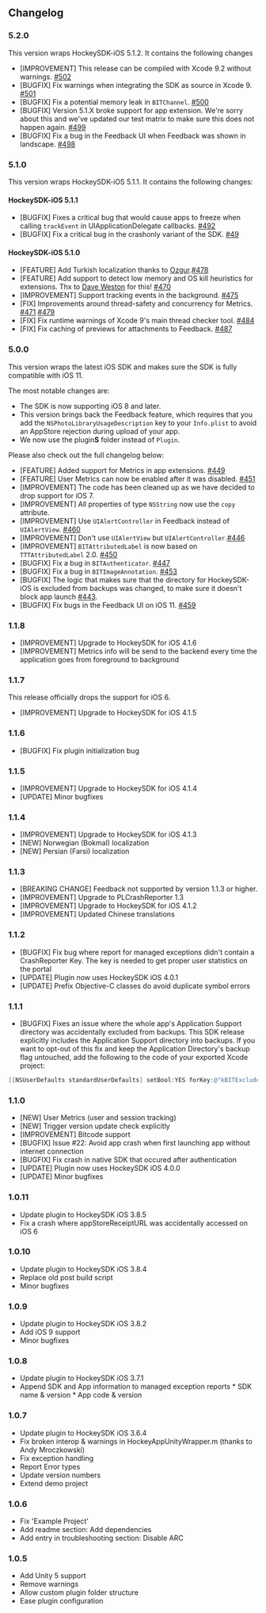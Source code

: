 ## Changelog

### 5.2.0

This version wraps HockeySDK-iOS 5.1.2. It contains the following changes

- [IMPROVEMENT] This release can be compiled with Xcode 9.2 without warnings. [#502](https://github.com/bitstadium/HockeySDK-iOS/pull/503)
- [BUGFIX] Fix warnings when integrating the SDK as source in Xcode 9. [#501](https://github.com/bitstadium/HockeySDK-iOS/pull/501)
- [BUGFIX] Fix a potential memory leak in `BITChannel`. [#500](https://github.com/bitstadium/HockeySDK-iOS/pull/500)
- [BUGFIX] Version 5.1.X broke support for app extension. We're sorry about this and we've updated our test matrix to make sure this does not happen again. [#499](https://github.com/bitstadium/HockeySDK-iOS/pull/499)
- [BUGFIX] Fix a bug in the Feedback UI when Feedback was shown in landscape. [#498](https://github.com/bitstadium/HockeySDK-iOS/pull/498)

### 5.1.0

This version wraps HockeySDK-iOS 5.1.1. It contains the following changes:

#### HockeySDK-iOS 5.1.1

- [BUGFIX] Fixes a critical bug that would cause apps to freeze when calling `trackEvent` in UIApplicationDelegate callbacks. [#492](https://github.com/bitstadium/HockeySDK-iOS/pull/493)
- [BUGFIX] Fix a critical bug in the crashonly variant of the SDK. [#49](https://github.com/bitstadium/HockeySDK-iOS/pull/494)

#### HockeySDK-iOS 5.1.0

- [FEATURE] Add Turkish localization thanks to [Ozgur](https://github.com/ozgur).[#478](https://github.com/bitstadium/HockeySDK-iOS/pull/478) 
- [FEATURE] Add support to detect low memory and OS kill heuristics for extensions. Thx to [Dave Weston](https://github.com/dtweston) for this! [#470](https://github.com/bitstadium/HockeySDK-iOS/pull/470) 
- [IMPROVEMENT] Support tracking events in the background. [#475](https://github.com/bitstadium/HockeySDK-iOS/pull/475)
- [FIX] Improvements around thread-safety and concurrency for Metrics. [#471](https://github.com/bitstadium/HockeySDK-iOS/pull/471) [#479](https://github.com/bitstadium/HockeySDK-iOS/pull/479)
- [FIX] Fix runtime warnings of Xcode 9's main thread checker tool. [#484](https://github.com/bitstadium/HockeySDK-iOS/pull/484)
- [FIX] Fix caching of previews for attachments to Feedback. [#487](https://github.com/bitstadium/HockeySDK-iOS/pull/487)


### 5.0.0

This version wraps the latest iOS SDK and makes sure the SDK is fully compatible with iOS 11. 

The most notable changes are:

* The SDK is now supporting iOS 8 and later.
* This version brings back the Feedback feature, which requires that you add the `NSPhotoLibraryUsageDescription` key to your `Info.plist` to avoid an AppStore rejection during upload of your app. 
* We now use the plugin**S** folder instead of `Plugin`.

Please also check out the full changelog below:

- [FEATURE] Added support for Metrics in app extensions. [#449](https://github.com/bitstadium/HockeySDK-iOS/pull/449)
- [FEATURE] User Metrics can now be enabled after it was disabled. [#451](https://github.com/bitstadium/HockeySDK-iOS/pull/451)
- [IMPROVEMENT] The code has been cleaned up as we have decided to drop support for iOS 7.
- [IMPROVEMENT] All properties of type `NSString` now use the `copy` attribute.
- [IMPROVEMENT] Use `UIAlertController` in Feedback instead of `UIAlertView`. [#460](https://github.com/bitstadium/HockeySDK-iOS/pull/460)
- [IMPROVEMENT] Don't use `UIAlertView` but `UIAlertController`.[#446](https://github.com/bitstadium/HockeySDK-iOS/pull/446)
- [IMPROVEMENT] `BITAttributedLabel` is now based on `TTTAttributedLabel` 2.0. [#450](https://github.com/bitstadium/HockeySDK-iOS/pull/450)
- [BUGFIX] Fix a bug in `BITAuthenticator`. [#447](https://github.com/bitstadium/HockeySDK-iOS/pull/447)
- [BUGFIX] Fix a bug in `BITImageAnnotation`. [#453](https://github.com/bitstadium/HockeySDK-iOS/pull/453)
- [BUGFIX] The logic that makes sure that the directory for HockeySDK-iOS is excluded from backups was changed, to make sure it doesn't block app launch [#443](https://github.com/bitstadium/HockeySDK-iOS/pull/443).  
- [BUGFIX] Fix bugs in the Feedback UI on iOS 11. [#459](https://github.com/bitstadium/HockeySDK-iOS/pull/459)

### 1.1.8

* [IMPROVEMENT] Upgrade to HockeySDK for iOS 4.1.6
* [IMPROVEMENT] Metrics info will be send to the backend every time the application goes from foreground to background

### 1.1.7
This release officially drops the support for iOS 6.

* [IMPROVEMENT] Upgrade to HockeySDK for iOS 4.1.5

### 1.1.6
* [BUGFIX] Fix plugin initialization bug

### 1.1.5
* [IMPROVEMENT] Upgrade to HockeySDK for iOS 4.1.4
* [UPDATE] Minor bugfixes

### 1.1.4
* [IMPROVEMENT] Upgrade to HockeySDK for iOS 4.1.3
* [NEW] Norwegian (Bokmal) localization
* [NEW] Persian (Farsi) localization

### 1.1.3
* [BREAKING CHANGE] Feedback not supported by version 1.1.3 or higher.
* [IMPROVEMENT] Upgrade to PLCrashReporter 1.3
* [IMPROVEMENT] Upgrade to HockeySDK for iOS 4.1.2
* [IMPROVEMENT] Updated Chinese translations

### 1.1.2
* [BUGFIX] Fix bug where report for managed exceptions didn't contain a CrashReporter Key. The key is needed to get proper user statistics on the portal
* [UPDATE] Plugin now uses HockeySDK iOS 4.0.1
* [UPDATE] Prefix Objective-C classes do avoid duplicate symbol errors

### 1.1.1

* [BUGFIX] Fixes an issue where the whole app's Application Support directory was accidentally excluded from backups.
This SDK release explicitly includes the Application Support directory into backups. If you want to opt-out of this fix and keep the Application Directory's backup flag untouched, add the following to the code of your exported Xcode project:

```objectivec
[[NSUserDefaults standardUserDefaults] setBool:YES forKey:@"kBITExcludeApplicationSupportFromBackup"];
```

### 1.1.0
* [NEW] User Metrics (user and session tracking)
* [NEW] Trigger version update check explicitly
* [IMPROVEMENT] Bitcode support
* [BUGFIX] Issue #22: Avoid app crash when first launching app without internet connection 
* [BUGFIX] Fix crash in native SDK that occured after authentication
* [UPDATE] Plugin now uses HockeySDK iOS 4.0.0
* [UPDATE] Minor bugfixes

### 1.0.11

* Update plugin to HockeySDK iOS 3.8.5
* Fix a crash where appStoreReceiptURL was accidentally accessed on iOS 6

### 1.0.10

* Update plugin to HockeySDK iOS 3.8.4
* Replace old post build script 
* Minor bugfixes

### 1.0.9

* Update plugin to HockeySDK iOS 3.8.2
* Add iOS 9 support
* Minor bugfixes

### 1.0.8

* Update plugin to HockeySDK iOS 3.7.1
* Append SDK and App information to managed exception reports
		* SDK name & version
		* App code & version

### 1.0.7

* Update plugin to HockeySDK iOS 3.6.4
* Fix broken interop & warnings in HockeyAppUnityWrapper.m (thanks to Andy Mroczkowski)
* Fix exception handling
* Report Error types
* Update version numbers
* Extend demo project
 
### 1.0.6

* Fix 'Example Project'
* Add readme section: Add dependencies
* Add entry in troubleshooting section: Disable ARC

### 1.0.5

* Add Unity 5 support
* Remove warnings
* Allow custom plugin folder structure
* Ease plugin configuration

